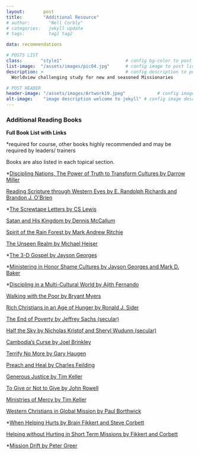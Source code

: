 ```yaml
---
layout:       post
title:        "Additional Resource"
# author:       "Nell Corbly"
# categories:   jekyll update
# tags:         tag1 tag2

data: recommendations

# POSTS LIST
class:       "style1"                        # config bg-color to post list card (1..6)
list-image:  "/assets/images/pic04.jpg"      # config image to post list card (1..6)
description: >                               # config description to post list card
  Worldview challenging study for new and seasoned Missionaries

# POST HEADER
header-image: "/assets/images/Artwork19.jpeg"            # config image to post header
alt-image:    "image description welcome to jekyll" # config image description to alt att.
---
```

### Additional Reading Books

**Full Book List with Links**

*required for course, other books highly recommended and may be required by leaders/ trainers

Books are also listed in each topical section.


*[Discipling Nations, The Power of Truth to Transform Cultures by Darrow Miller](https://www.amazon.com/s?k=Discipling+Nations%2C+The+Power+of+Truth+to+Transform+Cultures+by+Darrow+Miller&i=digital-text&crid=2IP0799SXLTJS&sprefix=discipling+nations%2C+the+power+of+truth+to+transform+cultures+by+darrow+miller%2Cdigital-text%2C618&ref=nb_sb_noss)


[Reading Scripture through Western Eyes by E. Randolph Richards and Brandon J. O'Brien](https://www.amazon.com/stores/E.-Randolph-Richards/author/B001JSD57M?ref=ap_rdr&isDramIntegrated=true&shoppingPortalEnabled=true_1)


*[The Screwtape Letters by CS Lewis](https://www.amazon.com/dp/B0CP35VWYB?ref_=cm_sw_r_cp_ud_dp_GFNRVNE7SYJV2DZ9GES3)


[Satan and His Kingdom by Dennis McCallum](https://www.amazon.com/dp/B00B8565B4?ref_=cm_sw_r_cp_ud_dp_SVWDABMHTXDX1EN9F98F)


[Spirit of the Rain Forest by Mark Andrew Ritchie](https://www.amazon.com/dp/B07QZ5PMJ2?ref_=cm_sw_r_cp_ud_dp_7MSD3GXTPVKSBWANZEC7)


[The Unseen Realm by Michael Heiser](https://www.amazon.com/dp/B0141QB9XA?ref_=cm_sw_r_cp_ud_dp_RREPXX3JBQQ98BY90BN6)


*[The 3-D Gospel by Jayson Georges](https://www.amazon.com/dp/B00OV4FVMS?ref_=cm_sw_r_cp_ud_dp_NG8F44S6FM9M4YKNTYJM)


*[Ministering in Honor Shame Cultures by Jayson Georges and Mark D. Baker](https://www.amazon.com/dp/B01LVZTKAN?ref_=cm_sw_r_cp_ud_dp_VGK1EB0CVBY1GABBKQ4Nk)


*[Discipling in a Multi-Cultural World by Ajith Fernando](https://www.amazon.com/dp/B07H9G9XQ2?ref_=cm_sw_r_cp_ud_dp_C2MYMZ9GZ6NQ3S1776HM_1)


[Walking with the Poor by Bryant Myers](https://www.amazon.com/dp/B00653P7AE?ref_=cm_sw_r_cp_ud_dp_NC0V94GMJW91ENGWN4VS)


[Rich Christians in an Age of Hunger by Ronald J. Sider](https://www.amazon.com/dp/B00PWOH5TS?ref_=cm_sw_r_cp_ud_dp_ARC2RPDTXKQXDEZN1CHK)


[The End of Poverty by Jeffrey Sachs (secular)](https://www.amazon.com/dp/B007ZHC6H6?ref_=cm_sw_r_cp_ud_dp_VPWARFPJWXDT9J0QHAAH)


[Half the Sky by Nicholas Kristof and Sheryl Wudunn (secular)](https://www.amazon.com/dp/B002MHOCTO?ref_=cm_sw_r_cp_ud_dp_JQDK4ZK7782EQTE6WTM7)


[Cambodia’s Curse by Joel Brinkley](https://www.amazon.com/dp/B004PGMHLA?ref_=cm_sw_r_cp_ud_dp_A9QHHNWPWB9MWCFMVKZE)


[Terrify No More by Gary Haugen](https://www.amazon.com/dp/B003MQN8BW?ref_=cm_sw_r_cp_ud_dp_094GSXAVYJNXSY40KYSX)


[Preach and Heal by Charles Feilding](https://www.amazon.com/dp/B005H3EUZ6?ref_=cm_sw_r_cp_ud_dp_SVS1KNCE22RTT9YVJ663)


[Generous Justice by Tim Keller](https://www.amazon.com/dp/B00452V3WI?ref_=cm_sw_r_cp_ud_dp_RZQK5X2KXZWXBM4XF8QQ)


[To Give or Not to Give by John Rowell](https://www.amazon.com/dp/1932805869?ref_=cm_sw_r_cp_ud_dp_E1BW1KX9PN1XSQA930P9)


[Ministries of Mercy by Tim Keller](https://www.amazon.com/dp/B013PW5NR4?ref_=cm_sw_r_cp_ud_dp_RP1WRJ59PMW1A7ASFFD9)


[Western Christians in Global Mission by Paul Borthwick](https://www.amazon.com/dp/B00A9UYF66?ref_=cm_sw_r_cp_ud_dp_GXQ7G7W2Y1RKJYPCSTHW)


*[When Helping Hurts by Brain Fikkert and Steve Corbett](https://www.amazon.com/dp/B00EDY1YU4?ref_=cm_sw_r_cp_ud_dp_3H60FCCGH9D2P6RY8SW5)


[Helping without Hurting in Short Term Missions by Fikkert and Corbett](https://www.amazon.com/dp/B00J48B0M6?ref_=cm_sw_r_cp_ud_dp_WSKW4D2GEGPCG09V05RF)


*[Mission Drift by Peter Greer](https://a.co/d/50GiUDc)

